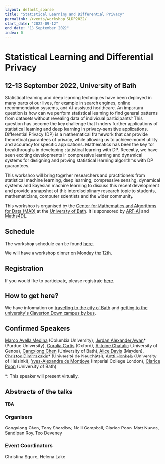 ```yaml
---
layout: default_sparse
title: "Statistical Learning and Differential Privacy"
permalink: /events/workshop_SLDP2022/
start_date: "2022-09-12"
end_date: "13 September 2022"
index: 0
---
```



# Statistical Learning and Differential Privacy
## 12-13 September 2022, University of Bath 

Statistical learning and deep learning techniques have been deployed in many parts of our lives, for example in search engines, online recommendation systems, and AI-assisted healthcare. An important question  is how can we perform statistical learning to find general patterns from datasets  without revealing data of individual participants? This question has become the key challenge that hinders further applications of statistical learning and deep learning in privacy-sensitive applications. Differential Privacy (DP) is a mathematical framework that can provide theoretical guarantees of privacy, while allowing us to achieve model utility and accuracy for specific applications. Mathematics has been the key for breakthroughs in developing statistical learning with DP. Recently, we have seen exciting developments in compressive learning and dynamical systems for designing and proving statistical learning algorithms with DP guarantees. 

This workshop will bring together researchers and practitioners from statistical machine learning, deep learning, compressive sensing, dynamical systems and Bayesian machine learning to discuss this recent development and provide a snapshot of this interdisciplinary research topic to students, mathematicians, computer scientists and the wider community. 

This workshop is organised by the [Center for Mathematics and Algorithms for Data (MAD)](https://mathematics-and-algorithms-for-data.github.io/) at the [University of Bath](http://www.bath.ac.uk). It is sponsored by [ART-AI](https://cdt-art-ai.ac.uk/) and [Maths4DL](https://people.bath.ac.uk/mascjb/maths4dl.html). 

## Schedule

The workshop schedule can be found [here](https://drive.google.com/file/d/1rCCvqKqQVEHfWgJ5Tnd6cE8KM3QSxMRy/view?usp=sharing).

We will have a workshop dinner on Monday the 12th. 

## Registration

If you would like to participate, please registrate [here](https://forms.gle/uE66SHqQqh2i7nYq6). 

## How to get here?

We have information on [travelling to the city of Bath](https://www.bath.ac.uk/guides/travelling-to-the-city-of-bath/) and [getting to the university's Claverton Down campus by bus](https://www.bath.ac.uk/guides/travelling-by-bus-to-the-university-of-bath/).

<!--
|  |&nbsp;&nbsp;&nbsp;&nbsp;&nbsp;&nbsp;| |
|--:||---|
|8:50am || Opening |
|9:00am || [TBA](https://www.) *"TBA"* |
-->
## Confirmed Speakers 
[Marco Avella Medina](https://sites.google.com/site/marcoavellamedina/home) (Columbia University),
[Jordan Alexander Awan](https://jordan-awan.com/)* (Purdue University), [Coralia Cartis](http://people.maths.ox.ac.uk/cartis/) (Oxford), [Antoine Chatalic](https://achatali.gitlab.io/) (University of Genoa),
[Cangxiong Chen](https://scholar.google.com/citations?user=IKbCKlIAAAAJ&hl=en&oi=ao) (University of Bath), [Alice Davis](https://www.linkedin.com/in/alice-davis-837552150/) (Mayden), [Christos Dimitrakakis](https://sites.google.com/site/christosdimitrakakis)* (Université de Neuchâtel), [Antti Honkela](https://www.cs.helsinki.fi/u/ahonkela/) (University of Helsinki), [Yves-Alexandre de Montjoye](http://www.demontjoye.com/index.html) (Imperial College London), [Clarice Poon](https://cmhsp2.github.io/) (University of Bath)

*: This speaker will present virtually.

## Abstracts of the talks
<h4 class="pt-3">TBA</h4>

<!--
### Talk 1: Speaker 1 (University 1)

This theorem...
-->

### Organisers
Cangxiong Chen, Tony Shardlow, Neill Campbell, Clarice Poon, Matt Nunes, Sandipan Roy, Teo Deveney

### Event Coordinators
Christina Squire, 
Helena Lake
